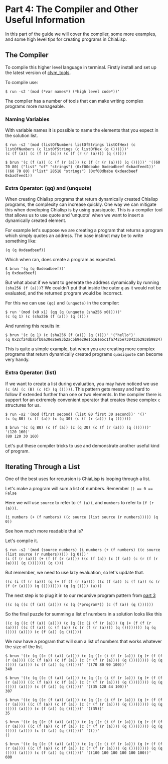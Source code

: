 # Part 4: The Compiler and Other Useful Information

In this part of the guide we will cover the compiler, some more examples, and some high level tips for creating programs in ChiaLisp.

## The Compiler

To compile this higher level language in terminal. Firstly install and set up the latest version of [clvm_tools](https://github.com/Chia-Network/clvm_tools).

To compile use:
```
$ run -s2 '(mod (*var names*) (*high level code*))'
```
The compiler has a number of tools that can make writing complex programs more manageable.

### Naming Variables
With variable names it is possible to name the elements that you expect in the solution list.

```
$ run -s2 '(mod (listOfNumbers listOfStrings listOfHex) (c listOfNumbers (c listOfStrings (c listOfHex (q ())))))'
(c (f (a)) (c (f (r (a))) (c (f (r (r (a)))) (q ()))))

$ brun '(c (f (a)) (c (f (r (a))) (c (f (r (r (a)))) (q ()))))' '((60 70 80) ("list" "of" "strings") (0xf00dbabe 0xdeadbeef 0xbadfeed1))'
((60 70 80) ("list" 28518 "strings") (0xf00dbabe 0xdeadbeef 0xbadfeed1))
```

### Extra Operator: (qq) and (unquote)

When creating Chialisp programs that return dynamically created Chialisp programs, the complexity can increase quickly.
One way we can mitigate this when developing Chialisp is by using quasiquote. 
This is a compiler tool that allows us to use quote and 'unquote' when we want to insert a dynamically created element.

For example let's suppose we are creating a program that returns a program which simply quotes an address.
The base instinct may be to write something like:
```
(q (q 0xdeadbeef))
```
Which when ran, does create a program as expected.
```
$ brun '(q (q 0xdeadbeef))'
(q 0xdeadbeef)
```
But what about if we want to generate the address dynamically by running `(sha256 (f (a)))`?
We couldn't put that inside the outer `q` as it would not be evaluated, and the returned program would be incorrect.

For this we can use `(qq)` and `(unquote)` in the compiler:
```
$ run '(mod (x0 x1) (qq (q (unquote (sha256 x0)))))'
(c (q 1) (c (sha256 (f (a))) (q ())))
```
And running this results in:
```
$ brun '(c (q 1) (c (sha256 (f (a))) (q ())))' '("hello")'
(q 0x2cf24dba5fb0a30e26e83b2ac5b9e29e1b161e5c1fa7425e73043362938b9824)
```
This is quite a simple example, but when you are creating more complex programs that return dynamically created programs `quasiquote` can become very handy.

### Extra Operator: (list)

If we want to create a list during evaluation, you may have noticed we use `(c (A) (c (B) (c (C) (q ()))))`.
This pattern gets messy and hard to follow if extended further than one or two elements.
In the compiler there is support for an extremely convenient operator that creates these complex `c` structures for us.

```
$ run -s2 '(mod (first second) (list 80 first 30 second))' '()'
(c (q 80) (c (f (a)) (c (q 30) (c (f (r (a))) (q ())))))

$ brun '(c (q 80) (c (f (a)) (c (q 30) (c (f (r (a))) (q ())))))' '(120 160)'
(80 120 30 160)
```

Let's put these compiler tricks to use and demonstrate another useful kind of program.

## Iterating Through a List

One of the best uses for recursion is ChiaLisp is looping through a list.

Let's make a program will sum a list of numbers.
Remember `() == 0 == False`

Here we will use `source` to refer to `(f (a))`, and `numbers` to refer to `(f (r (a)))`.

```
(i numbers (+ (f numbers) ((c source (list source (r numbers))))) (q 0))
```
See how much more readable that is?

Let's compile it.
```
$ run -s2 '(mod (source numbers) (i numbers (+ (f numbers) ((c source (list source (r numbers))))) (q 0)))'
(i (f (r (a))) (+ (f (f (r (a)))) ((c (f (a)) (c (f (a)) (c (r (f (r (a)))) (q ())))))) (q ()))
```

But remember, we need to use lazy evaluation, so let's update that.

```
((c (i (f (r (a))) (q (+ (f (f (r (a)))) ((c (f (a)) (c (f (a)) (c (r (f (r (a)))) (q ()))))))) (q (q ()))) (a)))
```

The next step is to plug it in to our recursive program pattern from [part 3](part3_deeperintoCLVM.md)
```
((c (q ((c (f (a)) (a)))) (c (q (*program*)) (c (f (a)) (q ())))))
```

So the final puzzle for summing a list of numbers in a solution looks like this

```
((c (q ((c (f (a)) (a)))) (c (q ((c (i (f (r (a))) (q (+ (f (f (r (a)))) ((c (f (a)) (c (f (a)) (c (r (f (r (a)))) (q ()))))))) (q (q ()))) (a)))) (c (f (a)) (q ())))))
```

We now have a program that will sum a list of numbers that works whatever the size of the list.

```
$ brun '((c (q ((c (f (a)) (a)))) (c (q ((c (i (f (r (a))) (q (+ (f (f (r (a)))) ((c (f (a)) (c (f (a)) (c (r (f (r (a)))) (q ()))))))) (q (q ()))) (a)))) (c (f (a)) (q ())))))' '((70 80 90 100))'
340

$ brun '((c (q ((c (f (a)) (a)))) (c (q ((c (i (f (r (a))) (q (+ (f (f (r (a)))) ((c (f (a)) (c (f (a)) (c (r (f (r (a)))) (q ()))))))) (q (q ()))) (a)))) (c (f (a)) (q ())))))' '((35 128 44 100))'
307

$ brun '((c (q ((c (f (a)) (a)))) (c (q ((c (i (f (r (a))) (q (+ (f (f (r (a)))) ((c (f (a)) (c (f (a)) (c (r (f (r (a)))) (q ()))))))) (q (q ()))) (a)))) (c (f (a)) (q ())))))' '((35))'
35

$ brun '((c (q ((c (f (a)) (a)))) (c (q ((c (i (f (r (a))) (q (+ (f (f (r (a)))) ((c (f (a)) (c (f (a)) (c (r (f (r (a)))) (q ()))))))) (q (q ()))) (a)))) (c (f (a)) (q ())))))' '(())'
()

$ brun '((c (q ((c (f (a)) (a)))) (c (q ((c (i (f (r (a))) (q (+ (f (f (r (a)))) ((c (f (a)) (c (f (a)) (c (r (f (r (a)))) (q ()))))))) (q (q ()))) (a)))) (c (f (a)) (q ())))))' '((100 100 100 100 100 100))'
600
```

